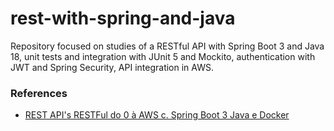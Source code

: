 # rest-with-spring-and-java
Repository focused on studies of a RESTful API with Spring Boot 3 and Java 18, unit tests and integration with JUnit 5 and Mockito, authentication with JWT and Spring Security, API integration in AWS.

### References
- [REST API's RESTFul do 0 à AWS c. Spring Boot 3 Java e Docker](https://www.udemy.com/course/restful-apis-do-0-a-nuvem-com-springboot-e-docker/)
